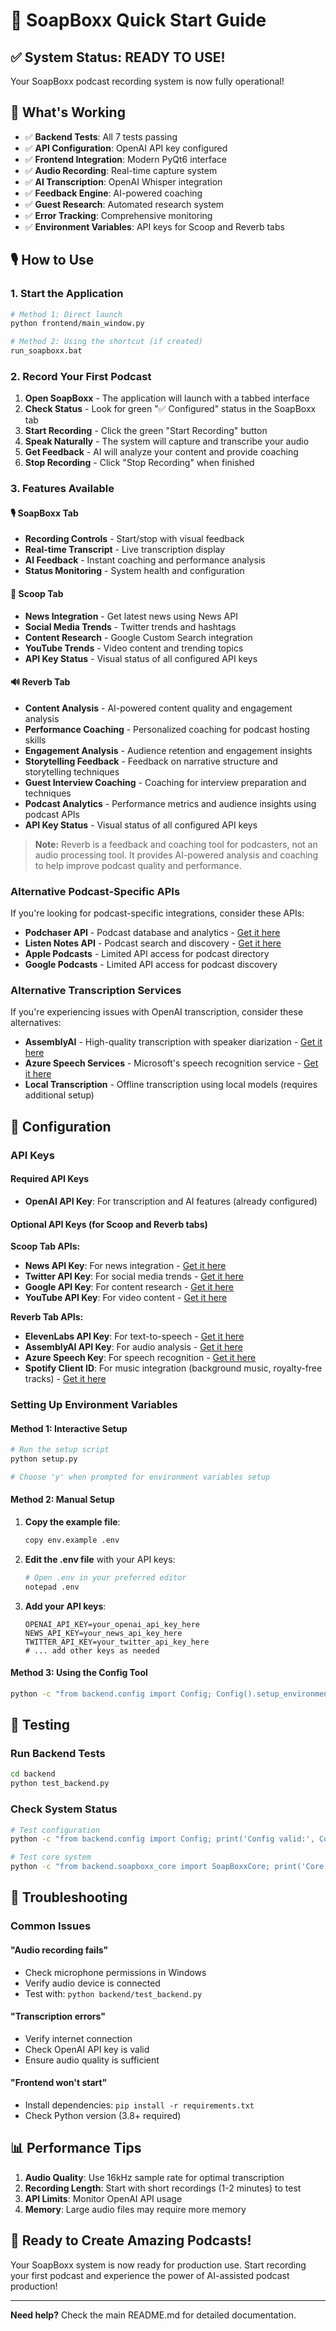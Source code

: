 # 🚀 SoapBoxx Quick Start Guide

## ✅ System Status: READY TO USE!

Your SoapBoxx podcast recording system is now fully operational!

## 🎯 What's Working

- ✅ **Backend Tests**: All 7 tests passing
- ✅ **API Configuration**: OpenAI API key configured
- ✅ **Frontend Integration**: Modern PyQt6 interface
- ✅ **Audio Recording**: Real-time capture system
- ✅ **AI Transcription**: OpenAI Whisper integration
- ✅ **Feedback Engine**: AI-powered coaching
- ✅ **Guest Research**: Automated research system
- ✅ **Error Tracking**: Comprehensive monitoring
- ✅ **Environment Variables**: API keys for Scoop and Reverb tabs

## 🎙️ How to Use

### 1. Start the Application
```bash
# Method 1: Direct launch
python frontend/main_window.py

# Method 2: Using the shortcut (if created)
run_soapboxx.bat
```

### 2. Record Your First Podcast

1. **Open SoapBoxx** - The application will launch with a tabbed interface
2. **Check Status** - Look for green "✅ Configured" status in the SoapBoxx tab
3. **Start Recording** - Click the green "Start Recording" button
4. **Speak Naturally** - The system will capture and transcribe your audio
5. **Get Feedback** - AI will analyze your content and provide coaching
6. **Stop Recording** - Click "Stop Recording" when finished

### 3. Features Available

#### 🎙️ SoapBoxx Tab
- **Recording Controls** - Start/stop with visual feedback
- **Real-time Transcript** - Live transcription display
- **AI Feedback** - Instant coaching and performance analysis
- **Status Monitoring** - System health and configuration

#### 📰 Scoop Tab
- **News Integration** - Get latest news using News API
- **Social Media Trends** - Twitter trends and hashtags
- **Content Research** - Google Custom Search integration
- **YouTube Trends** - Video content and trending topics
- **API Key Status** - Visual status of all configured API keys

#### 🔊 Reverb Tab
- **Content Analysis** - AI-powered content quality and engagement analysis
- **Performance Coaching** - Personalized coaching for podcast hosting skills
- **Engagement Analysis** - Audience retention and engagement insights
- **Storytelling Feedback** - Feedback on narrative structure and storytelling techniques
- **Guest Interview Coaching** - Coaching for interview preparation and techniques
- **Podcast Analytics** - Performance metrics and audience insights using podcast APIs
- **API Key Status** - Visual status of all configured API keys

> **Note:** Reverb is a feedback and coaching tool for podcasters, not an audio processing tool. It provides AI-powered analysis and coaching to help improve podcast quality and performance.

### Alternative Podcast-Specific APIs

If you're looking for podcast-specific integrations, consider these APIs:

- **Podchaser API** - Podcast database and analytics - [Get it here](https://www.podchaser.com/developers)
- **Listen Notes API** - Podcast search and discovery - [Get it here](https://www.listennotes.com/api/)
- **Apple Podcasts** - Limited API access for podcast directory
- **Google Podcasts** - Limited API access for podcast discovery

### Alternative Transcription Services

If you're experiencing issues with OpenAI transcription, consider these alternatives:

- **AssemblyAI** - High-quality transcription with speaker diarization - [Get it here](https://www.assemblyai.com/)
- **Azure Speech Services** - Microsoft's speech recognition service - [Get it here](https://azure.microsoft.com/services/cognitive-services/speech-services/)
- **Local Transcription** - Offline transcription using local models (requires additional setup)

## 🔧 Configuration

### API Keys

#### Required API Keys
- **OpenAI API Key**: For transcription and AI features (already configured)

#### Optional API Keys (for Scoop and Reverb tabs)

**Scoop Tab APIs:**
- **News API Key**: For news integration - [Get it here](https://newsapi.org/)
- **Twitter API Key**: For social media trends - [Get it here](https://developer.twitter.com/)
- **Google API Key**: For content research - [Get it here](https://console.cloud.google.com/)
- **YouTube API Key**: For video content - [Get it here](https://console.cloud.google.com/)

**Reverb Tab APIs:**
- **ElevenLabs API Key**: For text-to-speech - [Get it here](https://elevenlabs.io/)
- **AssemblyAI API Key**: For audio analysis - [Get it here](https://www.assemblyai.com/)
- **Azure Speech Key**: For speech recognition - [Get it here](https://azure.microsoft.com/services/cognitive-services/speech-services/)
- **Spotify Client ID**: For music integration (background music, royalty-free tracks) - [Get it here](https://developer.spotify.com/)

### Setting Up Environment Variables

#### Method 1: Interactive Setup
```bash
# Run the setup script
python setup.py

# Choose 'y' when prompted for environment variables setup
```

#### Method 2: Manual Setup
1. **Copy the example file**:
   ```bash
   copy env.example .env
   ```

2. **Edit the .env file** with your API keys:
   ```bash
   # Open .env in your preferred editor
   notepad .env
   ```

3. **Add your API keys**:
   ```env
   OPENAI_API_KEY=your_openai_api_key_here
   NEWS_API_KEY=your_news_api_key_here
   TWITTER_API_KEY=your_twitter_api_key_here
   # ... add other keys as needed
   ```

#### Method 3: Using the Config Tool
```bash
python -c "from backend.config import Config; Config().setup_environment_variables()"
```

## 🧪 Testing

### Run Backend Tests
```bash
cd backend
python test_backend.py
```

### Check System Status
```bash
# Test configuration
python -c "from backend.config import Config; print('Config valid:', Config().validate_config()['valid'])"

# Test core system
python -c "from backend.soapboxx_core import SoapBoxxCore; print('Core status:', SoapBoxxCore().get_status())"
```

## 🐛 Troubleshooting

### Common Issues

#### "Audio recording fails"
- Check microphone permissions in Windows
- Verify audio device is connected
- Test with: `python backend/test_backend.py`

#### "Transcription errors"
- Verify internet connection
- Check OpenAI API key is valid
- Ensure audio quality is sufficient

#### "Frontend won't start"
- Install dependencies: `pip install -r requirements.txt`
- Check Python version (3.8+ required)

## 📊 Performance Tips

1. **Audio Quality**: Use 16kHz sample rate for optimal transcription
2. **Recording Length**: Start with short recordings (1-2 minutes) to test
3. **API Limits**: Monitor OpenAI API usage
4. **Memory**: Large audio files may require more memory

## 🎉 Ready to Create Amazing Podcasts!

Your SoapBoxx system is now ready for production use. Start recording your first podcast and experience the power of AI-assisted podcast production!

---

**Need help?** Check the main README.md for detailed documentation. 